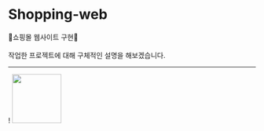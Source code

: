 # Shopping-web
👚쇼핑몰 웹사이트 구현👑
<br>
<br>
작업한 프로젝트에 대해 구체적인 설명을 해보겠습니다.

---
!
<img src="https://github.com/LDD0325/Shopping-web/assets/94748693/f4620b07-00db-4cf5-8710-3cdfbd9b98d1" width="100" height="100">

